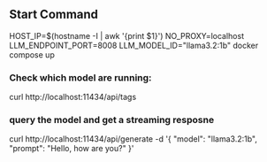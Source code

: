 ## Start Command
HOST_IP=$(hostname -I | awk '{print $1}') NO_PROXY=localhost LLM_ENDPOINT_PORT=8008 LLM_MODEL_ID="llama3.2:1b" docker compose up

### Check which model are running:
curl http://localhost:11434/api/tags

### query the model and get a streaming resposne
curl http://localhost:11434/api/generate -d '{
  "model": "llama3.2:1b",
  "prompt": "Hello, how are you?"
}'